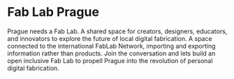 # Fab Lab Prague

Prague needs a Fab Lab. A shared space for creators, designers, educators, and innovators to explore the future of local digital fabrication. A space connected to the international FabLab Network, importing and exporting information rather than products. Join the conversation and lets build an open inclusive Fab Lab to propell Prague into the revolution of personal digital fabrication. 

